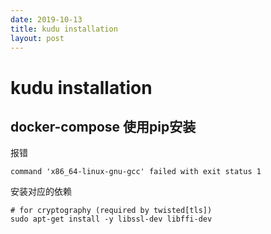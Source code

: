 ```yaml
---
date: 2019-10-13
title: kudu installation
layout: post
---
```


# kudu installation

## docker-compose 使用pip安装
报错
```
command 'x86_64-linux-gnu-gcc' failed with exit status 1
```
安装对应的依赖
```
# for cryptography (required by twisted[tls])
sudo apt-get install -y libssl-dev libffi-dev
```
